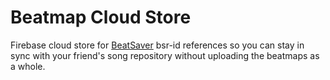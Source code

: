 # Beatmap Cloud Store
Firebase cloud store for [BeatSaver](https://beatsaver.com/) bsr-id references so you can stay in sync with your friend's song repository without uploading the beatmaps as a whole.
